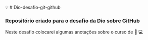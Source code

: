 :bulb: # Dio-desafio-git-github

### Repositório criado para o desafio da Dio sobre GitHub

Neste desafio colocarei algumas anotações sobre o curso de :thought_balloon: :computer:
